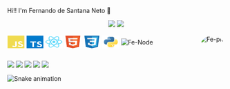
Hi!! I'm Fernando de Santana Neto 👋



<div align="center" dir="auto">
 <a href="https://github.com/fesantananeto"></a>
  <img height="180em" src="https://github-readme-stats.vercel.app/api?username=fesantananeto&show_icons=true&theme=tokyonight&include_all_commits=true&count_private=true"/>
  <img height="180em" src="https://github-readme-stats.vercel.app/api/top-langs/?username=fesantananeto&layout=compact&langs_count=7&theme=tokyonight"/>
</div>
<div style="display: inline_block"><br>
  <img align="center" alt="Fe-Js" height="30" width="40" src="https://raw.githubusercontent.com/devicons/devicon/master/icons/javascript/javascript-plain.svg">
  <img align="center" alt="Fe-Ts" height="30" width="40" src="https://raw.githubusercontent.com/devicons/devicon/master/icons/typescript/typescript-plain.svg">
  <img align="center" alt="Fe-React" height="30" width="40" src="https://raw.githubusercontent.com/devicons/devicon/master/icons/react/react-original.svg">
  <img align="center" alt="Fe-HTML" height="30" width="40" src="https://raw.githubusercontent.com/devicons/devicon/master/icons/html5/html5-original.svg">
  <img align="center" alt="Fe-CSS" height="30" width="40" src="https://raw.githubusercontent.com/devicons/devicon/master/icons/css3/css3-original.svg">
  <img align="center" alt="Fe-Python" height="30" width="40" src="https://raw.githubusercontent.com/devicons/devicon/master/icons/python/python-original.svg">
  <img align="center" alt="Fe-Node" height="30" width="40" src="https://cdn.jsdelivr.net/gh/devicons/devicon/icons/nodejs/nodejs-original.svg">
  <img align="right" alt="Fe-pic" height="150" style="border-radius:30px;" src="https://lh3.googleusercontent.com/DCX2I_CC0o3tUgw58fvcE9YDwXlRi7if7O7EJ8hY6_jnF5nxZlt7KBzCDXUSa-cAkcCBOdetGIPB6hhzqBasqPoapEIlEhgShr8nEhPygEl059kJ_ip2cl65QqUclbHQ--BX9RiA0_Y03LsUsO0bf5q9xu7D9EM6v4vXe8vUFe-JQk6Yq7zetKmzLgFxEMXR9pGq1xMvOb_Z1diKaRdN_wtPLoyyeYwO_9FqozOGO53LH0vcLI7N8YyOQwA-FEEQ8eObsnauE2nG81-URiptXTGrV_chLMcdfRguB6FFsOg702fDKoGvaKuP8rol8rImsHKYCs6WMSuInhETb38NGwx9pl_J3u5OkKxNkx4sKUc2AwogK-vK3Eq_kEfsNL_daLngI1dZ03NKzziaYaNzw-a-UIRHNhjEL4nKpjXYiguSP7NfLQYhO7_vgahJ81SqORnY-kV7-ADvv-malduUwu_L6e8-fZpPmoyNKDGwrJam9kMwK7oPAyfuFAfrfaJ-J-uVPEecTEIyCTSnr_o324b36jbAvs58ItlxWc_8CDlg7VMPTXqZjphDxOCEd_XDel00lFmrqj-xRC7N3XiFFsYr41Xo8DmuHv1Ox8QUHy0geXteVxuJ_NNlHCMWFrV-5zKyZTbZyco_vlc_YmnyKLuMDgw8jGnP-eK5emcY2kosGxHo6Aw0aJyQ4Cj4yiMqPQKtxHFfg47iD2vQ7vqU7pNRQC02HrdXKxzj1dSNmkTEUGv9jnW-QNVWqHiCIa1DxGW1fC5mGDuoKTO-jK-b7x2jrC-Npb6f77DAjMkTy-HOn6iZ4-lAYSia7I9IIkKxVTlOmmSpJraQlsuTkPvT655nMcibxYL_7Y0TNlM5SzVCgFZz08_TrtQpUnjXhF2_MY4q9aUeFsdgeZo_hdgCQ71YDHVrAquqHncOhgIWV6wRbldMgMX1T4ModTD7igIv8mKJthiSYMgR2rmGuS-NPg=w445-h444-no?authuser=0">
</div>
  
##
  
<div> 
  <a href="https://www.youtube.com/channel/UC_GlzLEog5KJpO_QIGbHQ8g" target="_blank"><img src="https://img.shields.io/badge/YouTube-FF0000?style=for-the-badge&logo=youtube&logoColor=white" target="_blank"></a>
  <a href="#" target="_blank"><img src="https://img.shields.io/badge/-Instagram-%23E4405F?style=for-the-badge&logo=instagram&logoColor=white" target="_blank"></a>
 	<a href="#" target="_blank"><img src="https://img.shields.io/badge/Discord-7289DA?style=for-the-badge&logo=discord&logoColor=white" target="_blank"></a> 
  <a href = "mailto:santananetofernando@gmail.com/"><img src="https://img.shields.io/badge/-Gmail-%23333?style=for-the-badge&logo=gmail&logoColor=white" target="_blank"></a>
  <a href="https://www.linkedin.com/in/fernando-santana-neto-dev/" target="_blank"><img src="https://img.shields.io/badge/-LinkedIn-%230077B5?style=for-the-badge&logo=linkedin&logoColor=white" target="_blank"></a> 
  
  ![Snake animation](https://github.com/fesantananeto/fesantananeto/blob/output/github-contribution-grid-snake.svg)
  
  </div>
  
 
